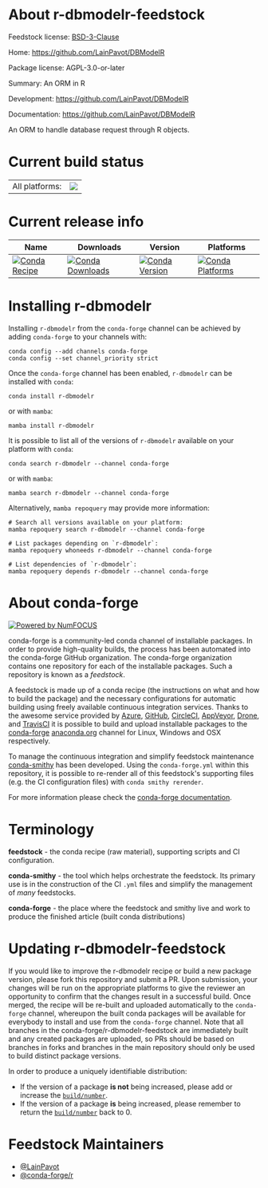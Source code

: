 About r-dbmodelr-feedstock
==========================

Feedstock license: [BSD-3-Clause](https://github.com/conda-forge/r-dbmodelr-feedstock/blob/main/LICENSE.txt)

Home: https://github.com/LainPavot/DBModelR

Package license: AGPL-3.0-or-later

Summary: An ORM in R

Development: https://github.com/LainPavot/DBModelR

Documentation: https://github.com/LainPavot/DBModelR

An ORM to handle database request through R objects.


Current build status
====================


<table><tr><td>All platforms:</td>
    <td>
      <a href="https://dev.azure.com/conda-forge/feedstock-builds/_build/latest?definitionId=11446&branchName=main">
        <img src="https://dev.azure.com/conda-forge/feedstock-builds/_apis/build/status/r-dbmodelr-feedstock?branchName=main">
      </a>
    </td>
  </tr>
</table>

Current release info
====================

| Name | Downloads | Version | Platforms |
| --- | --- | --- | --- |
| [![Conda Recipe](https://img.shields.io/badge/recipe-r--dbmodelr-green.svg)](https://anaconda.org/conda-forge/r-dbmodelr) | [![Conda Downloads](https://img.shields.io/conda/dn/conda-forge/r-dbmodelr.svg)](https://anaconda.org/conda-forge/r-dbmodelr) | [![Conda Version](https://img.shields.io/conda/vn/conda-forge/r-dbmodelr.svg)](https://anaconda.org/conda-forge/r-dbmodelr) | [![Conda Platforms](https://img.shields.io/conda/pn/conda-forge/r-dbmodelr.svg)](https://anaconda.org/conda-forge/r-dbmodelr) |

Installing r-dbmodelr
=====================

Installing `r-dbmodelr` from the `conda-forge` channel can be achieved by adding `conda-forge` to your channels with:

```
conda config --add channels conda-forge
conda config --set channel_priority strict
```

Once the `conda-forge` channel has been enabled, `r-dbmodelr` can be installed with `conda`:

```
conda install r-dbmodelr
```

or with `mamba`:

```
mamba install r-dbmodelr
```

It is possible to list all of the versions of `r-dbmodelr` available on your platform with `conda`:

```
conda search r-dbmodelr --channel conda-forge
```

or with `mamba`:

```
mamba search r-dbmodelr --channel conda-forge
```

Alternatively, `mamba repoquery` may provide more information:

```
# Search all versions available on your platform:
mamba repoquery search r-dbmodelr --channel conda-forge

# List packages depending on `r-dbmodelr`:
mamba repoquery whoneeds r-dbmodelr --channel conda-forge

# List dependencies of `r-dbmodelr`:
mamba repoquery depends r-dbmodelr --channel conda-forge
```


About conda-forge
=================

[![Powered by
NumFOCUS](https://img.shields.io/badge/powered%20by-NumFOCUS-orange.svg?style=flat&colorA=E1523D&colorB=007D8A)](https://numfocus.org)

conda-forge is a community-led conda channel of installable packages.
In order to provide high-quality builds, the process has been automated into the
conda-forge GitHub organization. The conda-forge organization contains one repository
for each of the installable packages. Such a repository is known as a *feedstock*.

A feedstock is made up of a conda recipe (the instructions on what and how to build
the package) and the necessary configurations for automatic building using freely
available continuous integration services. Thanks to the awesome service provided by
[Azure](https://azure.microsoft.com/en-us/services/devops/), [GitHub](https://github.com/),
[CircleCI](https://circleci.com/), [AppVeyor](https://www.appveyor.com/),
[Drone](https://cloud.drone.io/welcome), and [TravisCI](https://travis-ci.com/)
it is possible to build and upload installable packages to the
[conda-forge](https://anaconda.org/conda-forge) [anaconda.org](https://anaconda.org/)
channel for Linux, Windows and OSX respectively.

To manage the continuous integration and simplify feedstock maintenance
[conda-smithy](https://github.com/conda-forge/conda-smithy) has been developed.
Using the ``conda-forge.yml`` within this repository, it is possible to re-render all of
this feedstock's supporting files (e.g. the CI configuration files) with ``conda smithy rerender``.

For more information please check the [conda-forge documentation](https://conda-forge.org/docs/).

Terminology
===========

**feedstock** - the conda recipe (raw material), supporting scripts and CI configuration.

**conda-smithy** - the tool which helps orchestrate the feedstock.
                   Its primary use is in the construction of the CI ``.yml`` files
                   and simplify the management of *many* feedstocks.

**conda-forge** - the place where the feedstock and smithy live and work to
                  produce the finished article (built conda distributions)


Updating r-dbmodelr-feedstock
=============================

If you would like to improve the r-dbmodelr recipe or build a new
package version, please fork this repository and submit a PR. Upon submission,
your changes will be run on the appropriate platforms to give the reviewer an
opportunity to confirm that the changes result in a successful build. Once
merged, the recipe will be re-built and uploaded automatically to the
`conda-forge` channel, whereupon the built conda packages will be available for
everybody to install and use from the `conda-forge` channel.
Note that all branches in the conda-forge/r-dbmodelr-feedstock are
immediately built and any created packages are uploaded, so PRs should be based
on branches in forks and branches in the main repository should only be used to
build distinct package versions.

In order to produce a uniquely identifiable distribution:
 * If the version of a package **is not** being increased, please add or increase
   the [``build/number``](https://docs.conda.io/projects/conda-build/en/latest/resources/define-metadata.html#build-number-and-string).
 * If the version of a package **is** being increased, please remember to return
   the [``build/number``](https://docs.conda.io/projects/conda-build/en/latest/resources/define-metadata.html#build-number-and-string)
   back to 0.

Feedstock Maintainers
=====================

* [@LainPavot](https://github.com/LainPavot/)
* [@conda-forge/r](https://github.com/conda-forge/r/)

